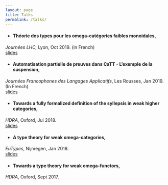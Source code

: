```yaml
---
layout: page
title: Talks
permalink: /talks/
--- 
```


- #### Théorie des types pour les omega-catégories faibles monoidales, 
*Journées LHC,* Lyon, Oct 2019. (in French)  
[slides](talk_LHC.pdf)

- #### Automatisation partielle de preuves dans CaTT - L’exemple de la suspension,
*Journées Francophones des Langages Applicatifs*, Les Rousses, Jan 2019. (In French)  
[slides](talk_jfla.pdf)

- #### Towards a fully formalized definition of the syllepsis in weak higher categories,
*HDRA*, Oxford, Jul 2018.  
[slides](talk_hdra18.pdf)

- #### A type theory for weak omega-categories,
*EuTypes*, Nijmegen, Jan 2018.  
[slides](talk_eutypes.pdf)

- #### Towards a type theory for weak omega-functors,
*HDRA*, Oxford, Sept 2017.  


